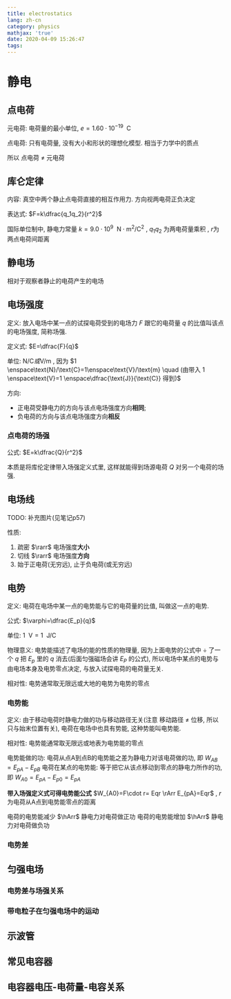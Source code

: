 ```yaml
---
title: electrostatics
lang: zh-cn
category: physics
mathjax: 'true'
date: 2020-04-09 15:26:47
tags:
---
```


# 静电

## 点电荷

元电荷: 电荷量的最小单位, $e=1.60\cdot10^{-19} \enspace\text{C}$

点电荷: 只有电荷量, 没有大小和形状的理想化模型. 相当于力学中的质点

所以 点电荷 $\neq$ 元电荷

## 库仑定律

内容: 真空中两个静止点电荷直接的相互作用力. 方向视两电荷正负决定

表达式: $F=k\dfrac{q_1q_2}{r^2}$

国际单位制中, 静电力常量 $k=9.0\cdot10^9\enspace\text{N}\cdot\text{m}^2/\text{C}^2$ , $q_1q_2$ 为两电荷量乘积 , $r$为两点电荷间距离

## 静电场

相对于观察者静止的电荷产生的电场

## 电场强度

定义: 放入电场中某一点的试探电荷受到的电场力 $F$ 跟它的电荷量 $q$ 的比值叫该点的电场强度, 简称场强.

定义式: $E=\dfrac{F}{q}$

单位: $\text{N}/\text{C} 或 \text{V}/\text{m}$ , 因为 $1 \enspace\text{N}/\text{C}=1\enspace\text{V}/\text{m} \quad (由带入 1 \enspace\text{V}=1 \enspace\dfrac{\text{J}}{\text{C}} 得到)$

方向:
* 正电荷受静电力的方向与该点电场强度方向**相同**;
* 负电荷的方向与该点电场强度方向**相反**


### 点电荷的场强

公式: $E=k\dfrac{Q}{r^2}$

本质是将库伦定律带入场强定义式里, 这样就能得到场源电荷 $Q$ 对另一个电荷的场强.

## 电场线

TODO: 补充图片(见笔记p57)

性质:
1. 疏密 $\rarr$ 电场强度**大小**
2. 切线 $\rarr$ 电场强度**方向**
3. 始于正电荷(无穷远), 止于负电荷(或无穷远)

## 电势

定义: 电荷在电场中某一点的电势能与它的电荷量的比值, 叫做这一点的电势.

公式: $\varphi=\dfrac{E_p}{q}$

单位: $1 \enspace\text{V}=1 \enspace\text{J}/\text{C}$

物理意义: 电势能描述了电场的能的性质的物理量, 因为上面电势的公式中 $\div$ 了一个 $q$ 把 $E_p$ 里的 $q$ 消去(后面匀强磁场会讲 $E_P$ 的公式), 所以电场中某点的电势与由电场本身及电势零点决定, 与放入试探电荷的电荷量无关.

相对性: 电势通常取无限远或大地的电势为电势的零点

### 电势能

定义: 由于移动电荷时静电力做的功与移动路径无关(注意 移动路径 $\neq$ 位移, 所以只与始末位置有关), 电荷在电场中也具有势能, 这种势能叫电势能.

相对性: 电势能通常取无限远或地表为电势能的零点

电势能做的功: 电荷从点A到点B的电势能之差为静电力对该电荷做的功, 即 $W_{AB}=E_{pA}-E_{pB}$
电荷在某点的电势能: 等于把它从该点移动到零点的静电力所作的功, 即 $W_{A0}=E_{pA}-E_{p0}=E_{pA}$

**带入场强定义式可得电势能公式** $W_{A0}=F\cdot r= Eqr \rArr E_{pA}=Eqr$ , $r$ 为电荷从A点到电势能零点的距离

电荷的电势能减少 $\hArr$ 静电力对电荷做正功
电荷的电势能增加 $\hArr$ 静电力对电荷做负功

### 电势差



## 匀强电场

### 电势差与场强关系

### 带电粒子在匀强电场中的运动

## 示波管

## 常见电容器

## 电容器电压-电荷量-电容关系
